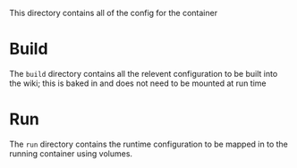 This directory contains all of the config for the container

# Build

The `build` directory contains all the relevent configuration to be built into the wiki; this is baked in and does not need to be mounted at run time

# Run

The `run` directory contains the runtime configuration to be mapped in to the running container using volumes.